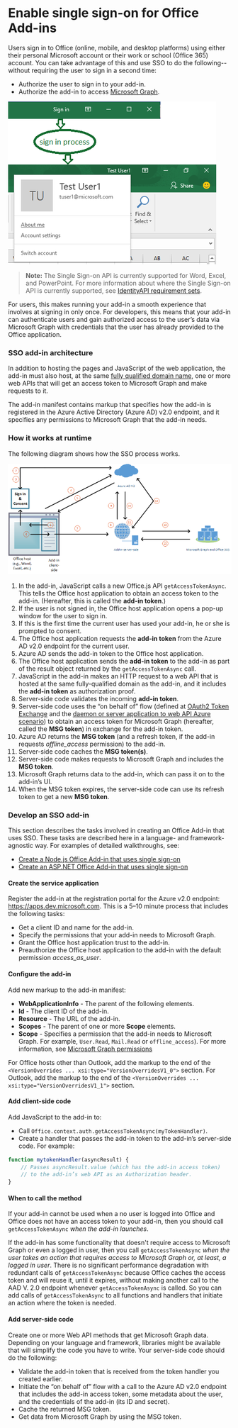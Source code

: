 # Enable single sign-on for Office Add-ins

Users sign in to Office (online, mobile, and desktop platforms) using either their personal Microsoft account or their work or school (Office 365) account. You can take advantage of this and use SSO to do the following--without requiring the user to sign in a second time:

* Authorize the user to sign in to your add-in.
* Authorize the add-in to access [Microsoft Graph](https://developer.microsoft.com/graph/docs).

![An image showing the sign-in process for an add-in](../../images/OfficeHostTitleBarLogin.png)

>**Note:**
> The Single Sign-on API is currently supported for Word, Excel, and PowerPoint. For more information about where the Single Sign-on API is currently supported, see [IdentityAPI requirement sets](../../reference/requirement-sets/identity-api-requirement-sets.md).

For users, this makes running your add-in a smooth experience that involves at signing in only once. For developers, this means that your add-in can authenticate users and gain authorized access to the user’s data via Microsoft Graph with credentials that the user has already provided to the Office application.

### SSO add-in architecture

In addition to hosting the pages and JavaScript of the web application, the add-in must also host, at the same [fully qualified domain name](https://msdn.microsoft.com/en-us/library/windows/desktop/ms682135.aspx#_dns_fully_qualified_domain_name_fqdn__gly), one or more web APIs that will get an access token to Microsoft Graph and make requests to it.

The add-in manifest contains markup that specifies how the add-in is registered in the Azure Active Directory (Azure AD) v2.0 endpoint, and it specifies any permissions to Microsoft Graph that the add-in needs.

### How it works at runtime

The following diagram shows how the SSO process works.
<!-- Minor fixes to the text in the diagram - change V2 to v2.0, and change "(e.g. Word, Excel, etc.)" to "(for example, Word, Excel)". -->
![A diagram that shows the SSO process](../../images/SSOOverviewDiagram.png)

1. In the add-in, JavaScript calls a new Office.js API `getAccessTokenAsync`. This tells the Office host application to obtain an access token to the add-in. (Hereafter, this is called the **add-in token**.)
1. If the user is not signed in, the Office host application opens a pop-up window for the user to sign in.
1.  If this is the first time the current user has used your add-in, he or she is prompted to consent.
1. The Office host application requests the **add-in token** from the Azure AD v2.0 endpoint for the current user.
1. Azure AD sends the add-in token to the Office host application.
1. The Office host application sends the **add-in token** to the add-in as part of the result object returned by the `getAccessTokenAsync` call.
1. JavaScript in the add-in makes an HTTP request to a web API that is hosted at the same fully-qualified domain as the add-in, and it includes the **add-in token** as authorization proof.  
1. Server-side code validates the incoming **add-in token**.
1. Server-side code uses the “on behalf of” flow (defined at [OAuth2 Token Exchange](https://tools.ietf.org/html/draft-ietf-oauth-token-exchange-02) and the [daemon or server application to web API Azure scenario](https://docs.microsoft.com/en-us/azure/active-directory/develop/active-directory-authentication-scenarios#daemon-or-server-application-to-web-api)) to obtain an access token for Microsoft Graph (hereafter, called the **MSG token**) in exchange for the add-in token.
1. Azure AD returns the **MSG token** (and a refresh token, if the add-in requests *offline_access* permission) to the add-in.
1. Server-side code caches the **MSG token(s)**.
1. Server-side code makes requests to Microsoft Graph and includes the **MSG token**.
1. Microsoft Graph returns data to the add-in, which can pass it on to the add-in’s UI.
1. When the MSG token expires, the server-side code can use its refresh token to get a new **MSG token**.

### Develop an SSO add-in

This section describes the tasks involved in creating an Office Add-in that uses SSO. These tasks are described here in a language- and framework-agnostic way. For examples of detailed walkthroughs, see:

* [Create a Node.js Office Add-in that uses single sign-on](../../docs/develop/create-sso-office-add-ins-nodejs.md)
* [Create an ASP.NET Office Add-in that uses single sign-on](../../docs/develop/create-sso-office-add-ins-aspnet.md)

#### Create the service application

Register the add-in at the registration portal for the Azure v2.0 endpoint: https://apps.dev.microsoft.com. This is a 5–10 minute process that includes the following tasks:

* Get a client ID and name for the add-in.
* Specify the permissions that your add-in needs to Microsoft Graph.
* Grant the Office host application trust to the add-in.
* Preauthorize the Office host application to the add-in with the default permission *access_as_user*.

#### Configure the add-in

Add new markup to the add-in manifest:

* **WebApplicationInfo** - The parent of the following elements.
* **Id** - The client ID of the add-in.
* **Resource** - The URL of the add-in.
* **Scopes** - The parent of one or more **Scope** elements.
* **Scope** - Specifies a permission that the add-in needs to Microsoft Graph. For example, `User.Read`, `Mail.Read` or `offline_access`). For more information, see [Microsoft Graph permissions](https://developer.microsoft.com/en-us/graph/docs/concepts/permissions_reference)

For Office hosts other than Outlook, add the markup to the end of the `<VersionOverrides ... xsi:type="VersionOverridesV1_0">` section. For Outlook, add the markup to the end of the `<VersionOverrides ... xsi:type="VersionOverridesV1_1">` section.

#### Add client-side code

Add JavaScript to the add-in to:

* Call `Office.context.auth.getAccessTokenAsync(myTokenHandler)`.
* Create a handler that passes the add-in token to the add-in’s server-side code. For example:

```js
function mytokenHandler(asyncResult) {
    // Passes asyncResult.value (which has the add-in access token)
    // to the add-in’s web API as an Authorization header.
}
```

#### When to call the method

If your add-in cannot be used when a no user is logged into Office and Office does not have an access token to your add-in, then you should call `getAccessTokenAsync` *when the add-in launches*.

If the add-in has some functionality that doesn't require access to Microsoft Graph or even a logged in user, then you call `getAccessTokenAsync` *when the user takes an action that requires access to Microsoft Graph or, at least, a logged in user*. There is no significant performance degradation with redundant calls of `getAccessTokenAsync` because Office caches the access token and will reuse it, until it expires, without making another call to the AAD V. 2.0 endpoint whenever `getAccessTokenAsync` is called. So you can add calls of `getAccessTokenAsync` to all functions and handlers that initiate an action where the token is needed.

#### Add server-side code

Create one or more Web API methods that get Microsoft Graph data. Depending on your language and framework, libraries might be available that will simplify the code you have to write. Your server-side code should do the following:

* Validate the add-in token that is received from the token handler you created earlier.
* Initiate the “on behalf of” flow with a call to the Azure AD v2.0 endpoint that includes the add-in access token, some metadata about the user, and the credentials of the add-in (its ID and secret).
* Cache the returned MSG token.
* Get data from Microsoft Graph by using the MSG token.
